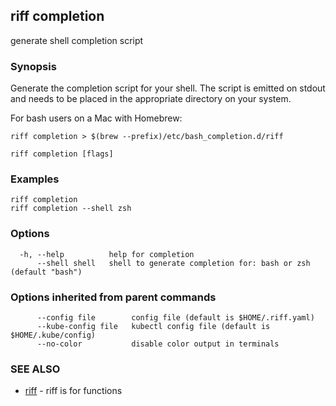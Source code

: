 ## riff completion

generate shell completion script

### Synopsis

Generate the completion script for your shell. The script is emitted on stdout
and needs to be placed in the appropriate directory on your system.

For bash users on a Mac with Homebrew:

    riff completion > $(brew --prefix)/etc/bash_completion.d/riff

```
riff completion [flags]
```

### Examples

```
riff completion
riff completion --shell zsh
```

### Options

```
  -h, --help          help for completion
      --shell shell   shell to generate completion for: bash or zsh (default "bash")
```

### Options inherited from parent commands

```
      --config file        config file (default is $HOME/.riff.yaml)
      --kube-config file   kubectl config file (default is $HOME/.kube/config)
      --no-color           disable color output in terminals
```

### SEE ALSO

* [riff](riff.md)	 - riff is for functions

